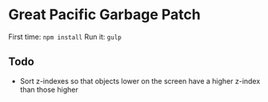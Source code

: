 # Great Pacific Garbage Patch

First time: `npm install`
Run it: `gulp`

## Todo

* Sort z-indexes so that objects lower on the screen have a higher z-index than those higher
